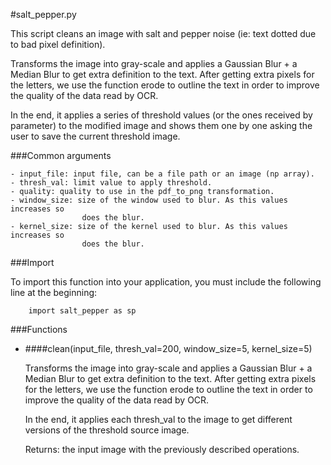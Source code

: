 #salt_pepper.py

This script cleans an image with salt and pepper noise (ie: text dotted due to 
bad pixel definition).

Transforms the image into gray-scale and applies a Gaussian Blur + a Median Blur 
to get extra definition to the text. After getting extra pixels for the letters, 
we use the function erode to outline the text in order to improve the quality of 
the data read by OCR.
        
In the end, it applies a series of threshold values (or the ones received by 
parameter) to the modified image and shows them one by one asking the user to 
save the current threshold image.


###Common arguments

    - input_file: input file, can be a file path or an image (np array).
    - thresh_val: limit value to apply threshold.
    - quality: quality to use in the pdf_to_png transformation.
    - window_size: size of the window used to blur. As this values increases so
                    does the blur.
    - kernel_size: size of the kernel used to blur. As this values increases so
                    does the blur.


###Import

To import this function into your application, you must include the following 
line at the beginning:

        import salt_pepper as sp


###Functions

- ####clean(input_file,  thresh_val=200, window_size=5, kernel_size=5)

    Transforms the image into gray-scale and applies a Gaussian Blur + a Median Blur 
to get extra definition to the text. After getting extra pixels for the letters, 
we use the function erode to outline the text in order to improve the quality of 
the data read by OCR.

    In the end, it applies each thresh_val to the image to get different versions of 
the threshold source image.

    Returns: the input image with the previously described operations.
